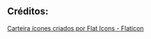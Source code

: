 
## Créditos:

<a href="https://www.flaticon.com/br/icones-gratis/carteira" title="carteira ícones">
    Carteira ícones criados por Flat Icons - Flaticon
</a>
